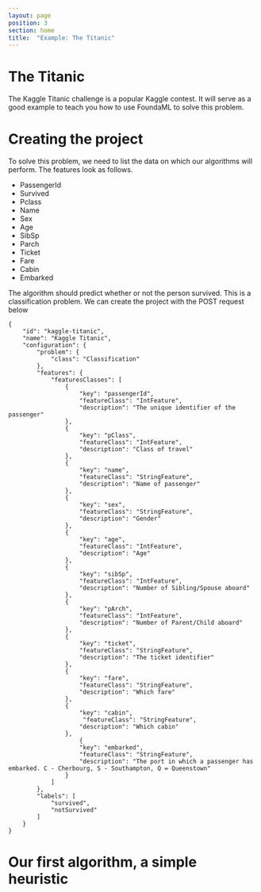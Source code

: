 ```yaml
---
layout: page
position: 3
section: home
title:  "Example: The Titanic"
---
```


# The Titanic
The Kaggle Titanic challenge is a popular Kaggle contest. It will serve as a good example to teach you how to use FoundaML to solve this problem.

# Creating the project
To solve this problem, we need to list the data on which our algorithms will perform. The features look as follows.

* PassengerId
* Survived
* Pclass
* Name
* Sex
* Age
* SibSp
* Parch
* Ticket
* Fare
* Cabin
* Embarked

The algorithm should predict whether or not the person survived. This is a classification problem. We can create the project with the POST request below

```
{
	"id": "kaggle-titanic",
    "name": "Kaggle Titanic",
    "configuration": {
        "problem": {
            "class": "Classification"
        },
        "features": {
        	"featuresClasses": [
        		{
        			"key": "passengerId",
        			"featureClass": "IntFeature",
        			"description": "The unique identifier of the passenger"
        		},
        		{
        			"key": "pClass",
        			"featureClass": "IntFeature",
        			"description": "Class of travel"
        		},
        		{
        			"key": "name",
        			"featureClass": "StringFeature",
        			"description": "Name of passenger"
        		},
        		{
        			"key": "sex",
        			"featureClass": "StringFeature",
        			"description": "Gender"
        		},
        		{
        			"key": "age",
        			"featureClass": "IntFeature",
        			"description": "Age"
        		},
        		{
        			"key": "sibSp",
        			"featureClass": "IntFeature",
        			"description": "Number of Sibling/Spouse aboard"
        		},
        		{
        			"key": "pArch",
        			"featureClass": "IntFeature",
        			"description": "Number of Parent/Child aboard"
        		},
        		{
        			"key": "ticket",
        			"featureClass": "StringFeature",
        			"description": "The ticket identifier"
        		},
        		{
        			"key": "fare",
        			"featureClass": "StringFeature",
        			"description": "Which fare"
        		},
        		{
        			"key": "cabin",
        		     "featureClass": "StringFeature",
        			"description": "Which cabin"
        		},
        			{
        			"key": "embarked",
        			"featureClass": "StringFeature",
        			"description": "The port in which a passenger has embarked. C - Cherbourg, S - Southampton, Q = Queenstown"
        		}
        	]
        },
        "labels": [
            "survived",
            "notSurvived"
        ]
    }
}
```

# Our first algorithm, a simple heuristic
